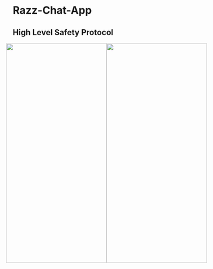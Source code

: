 # Razz-Chat-App
## High Level Safety Protocol
<div style="display: flex; justify-content: center;">
<img src="https://github.com/erhangocen/RAZZ-Chat-APP/blob/RAZZ/assets/loading.png?raw=true" width="270" height="590">

<img src="https://github.com/erhangocen/RAZZ-Chat-APP/blob/RAZZ/assets/razz-2.png?raw=true" width="270" height="590">
</div>
